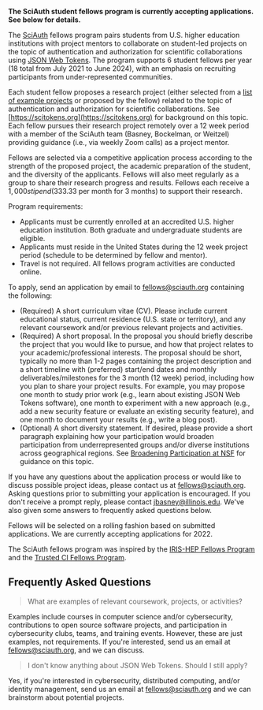 **The SciAuth student fellows program is currently accepting applications. See below for details.**

The [SciAuth](https://sciauth.org/) fellows program pairs students from U.S. higher education institutions with project mentors to collaborate on student-led projects on the topic of authentication and authorization for scientific collaborations using [JSON Web Tokens](https://jwt.io). The program supports 6 student fellows per year (18 total from July 2021 to June 2024), with an emphasis on recruiting participants from under-represented communities.

Each student fellow proposes a research project (either selected from a [list of example projects](https://github.com/SciAuth/fellows/issues) or proposed by the fellow) related to the topic of authentication and authorization for scientific collaborations. See [https://scitokens.org](https://scitokens.org) for background on this topic. Each fellow pursues their research project remotely over a 12 week period with a member of the SciAuth team (Basney, Bockelman, or Weitzel) providing guidance (i.e., via weekly Zoom calls) as a project mentor.

Fellows are selected via a competitive application process according to the strength of the proposed project, the academic preparation of the student, and the diversity of the applicants. Fellows will also meet regularly as a group to share their research progress and results. Fellows each receive a $1,000 stipend ($333.33 per month for 3 months) to support their research.

Program requirements:
* Applicants must be currently enrolled at an accredited U.S. higher education institution. Both graduate and undergraduate students are eligible.
* Applicants must reside in the United States during the 12 week project period (schedule to be determined by fellow and mentor).
* Travel is not required. All fellows program activities are conducted online.

To apply, send an application by email to [fellows@sciauth.org](mailto:fellows@sciauth.org) containing the following:
* (Required) A short curriculum vitae (CV). Please include current educational status, current residence (U.S. state or territory), and any relevant coursework and/or previous relevant projects and activities.
* (Required) A short proposal. In the proposal you should briefly describe the project that you would like to pursue, and how that project relates to your academic/professional interests. The proposal should be short, typically no more than 1-2 pages containing the project description and a short timeline with (preferred) start/end dates and monthly deliverables/milestones for the 3 month (12 week) period, including how you plan to share your project results. For example, you may propose one month to study prior work (e.g., learn about existing JSON Web Tokens software), one month to experiment with a new approach (e.g., add a new security feature or evaluate an existing security feature), and one month to document your results (e.g., write a blog post).
* (Optional) A short diversity statement. If desired, please provide a short paragraph explaining how your participation would broaden participation from underrepresented groups and/or diverse institutions across geographical regions. See [Broadening Participation at NSF](https://www.nsf.gov/od/broadeningparticipation/bp.jsp) for guidance on this topic.

If you have any questions about the application process or would like to discuss possible project ideas, please contact us at [fellows@sciauth.org](mailto:fellows@sciauth.org). Asking questions prior to submitting your application is encouraged. If you don't receive a prompt reply, please contact [jbasney@illinois.edu](mailto:jbasney@illinois.edu). We've also given some answers to frequently asked questions below.

Fellows will be selected on a rolling fashion based on submitted applications. We are currently accepting applications for 2022.

The SciAuth fellows program was inspired by the [IRIS-HEP Fellows Program](https://iris-hep.org/fellows) and the [Trusted CI Fellows Program](https://trustedci.org/fellows).

## Frequently Asked Questions

> What are examples of relevant coursework, projects, or activities?

Examples include courses in computer science and/or cybersecurity, contributions to open source software projects, and participation in cybersecurity clubs, teams, and training events. However, these are just examples, not requirements. If you're interested, send us an email at [fellows@sciauth.org](mailto:fellows@sciauth.org), and we can discuss.

> I don't know anything about JSON Web Tokens. Should I still apply?

Yes, if you're interested in cybersecurity, distributed computing, and/or identity management, send us an email at [fellows@sciauth.org](mailto:fellows@sciauth.org) and we can brainstorm about potential projects.
